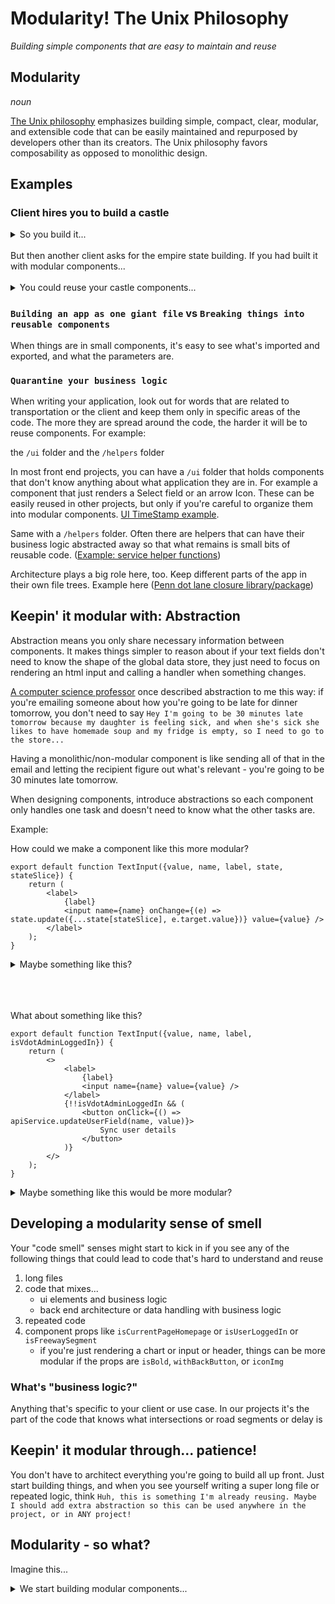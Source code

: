 # Modularity! The Unix Philosophy

*Building simple components that are easy to maintain and reuse*




## Modularity
*noun*

[The Unix philosophy](https://en.wikipedia.org/wiki/Unix_philosophy) emphasizes building simple, compact, clear, modular, and extensible code that can be easily maintained and repurposed by developers other than its creators. The Unix philosophy favors composability as opposed to monolithic design.

## Examples

### Client hires you to build a castle

<details>
<summary>So you build it...</summary>
<img src="https://imgs.search.brave.com/RKtQDUZ2zUcJAgOBHaGdw8RFlUcsDtv2rzu2-IxppBc/rs:fit:500:0:0:0/g:ce/aHR0cHM6Ly9pLmV0/c3lzdGF0aWMuY29t/LzE4NTM5MDE3L3Iv/aWwvNmE3OWVmLzQy/Mjc2OTY0NjcvaWxf/NjAweDYwMC40MjI3/Njk2NDY3XzZyejku/anBn" />
</details>

<br />
But then another client asks for the empire state building. If you had built it with modular components...
<br />
<br />


<details>
<summary>You could reuse your castle components...</summary>
<img src="https://imgs.search.brave.com/h23-KWBDQ3KS4i9-7Cum8EAFdkvChBa_A6UeMobIFQo/rs:fit:500:0:0:0/g:ce/aHR0cHM6Ly9tLm1l/ZGlhLWFtYXpvbi5j/b20vaW1hZ2VzL0kv/NzFpR2wwSy1kVkwu/anBn" />
</details>


### `Building an app as one giant file` vs `Breaking things into reusable components`

When things are in small components, it's easy to see what's imported and exported, and what the parameters are.

### `Quarantine your business logic`

When writing your application, look out for words that are related to transportation or the client and keep them only in specific areas of the code. The more they are spread around the code, the harder it will be to reuse components. For example:

the `/ui` folder and the `/helpers` folder

In most front end projects, you can have a `/ui` folder that holds components that don't know anything about what application they are in. For example a component that just renders a Select field or an arrow Icon. These can be easily reused in other projects, but only if you're careful to organize them into modular components. [UI TimeStamp example](https://github.com/kittelson/vjust-dashboard/blob/add-quick-projects-view/src/Components/TimeStamp.tsx).

Same with a `/helpers` folder. Often there are helpers that can have their business logic abstracted away so that what remains is small bits of reusable code. ([Example: service helper functions](https://github.com/kittelson/vjust-dashboard/blob/master/src/service/serviceHelper.ts))

Architecture plays a big role here, too. Keep different parts of the app in their own file trees. Example here ([Penn dot lane closure library/package](https://github.com/kittelson/freeway-closure-analysis))

## Keepin' it modular with: Abstraction

Abstraction means you only share necessary information between components. It makes things simpler to reason about if your text fields don't need to know the shape of the global data store, they just need to focus on rendering an html input and calling a handler when something changes.

[A computer science professor](https://engineering.tufts.edu/cs/people/faculty/mark-sheldon) once described abstraction to me this way: if you're emailing someone about how you're going to be late for dinner tomorrow, you don't need to say `Hey I'm going to be 30 minutes late tomorrow because my daughter is feeling sick, and when she's sick she likes to have homemade soup and my fridge is empty, so I need to go to the store...`

Having a monolithic/non-modular component is like sending all of that in the email and letting the recipient figure out what's relevant - you're going to be 30 minutes late tomorrow.

When designing components, introduce abstractions so each component only handles one task and doesn't need to know what the other tasks are.

Example:

How could we make a component like this more modular?

```js,
export default function TextInput({value, name, label, state, stateSlice}) {
    return (
        <label>
            {label}
            <input name={name} onChange={(e) => state.update({...state[stateSlice], e.target.value})} value={value} />
        </label>
    );
}
```

<details>
<summary>Maybe something like this?</summary>

```js,
export default function TextInput({value, name, label, handleChange}) {
    return (
        <label>
            {label}
            <input name={name} onChange={handleChange} value={value} /> {/* this should be easier to use in any project */}
        </label>
    );
}
```
</details>

<br />
<br />
<br />


What about something like this?

```js,
export default function TextInput({value, name, label, isVdotAdminLoggedIn}) {
    return (
        <>
            <label>
                {label}
                <input name={name} value={value} />
            </label>
            {!!isVdotAdminLoggedIn && (
                <button onClick={() => apiService.updateUserField(name, value)}>
                    Sync user details
                </button>
            )}
        </>
    );
}
```

<details>
<summary>Maybe something like this would be more modular?</summary>

```js,
export default function TextInput({value, name, label, buttonElement}) {
    return (
        <>
            <label>
                {label}
                <input name={name} value={value} />
            </label>
            {buttonElement}
        </>
    );
}
```
</details>



## Developing a modularity sense of smell

Your "code smell" senses might start to kick in if you see any of the following things that could lead to code that's hard to understand and reuse

1. long files
2. code that mixes...
    - ui elements and business logic
    - back end architecture or data handling with business logic
3. repeated code
4. component props like `isCurrentPageHomepage` or `isUserLoggedIn` or `isFreewaySegment`
    - if you're just rendering a chart or input or header, things can be more modular if the props are `isBold`, `withBackButton`, or `iconImg`

### What's "business logic?"
Anything that's specific to your client or use case. In our projects it's the part of the code that knows what intersections or road segments or delay is

## Keepin' it modular through... patience!

You don't have to architect everything you're going to build all up front. Just start building things, and when you see yourself writing a super long file or repeated logic, think `Huh, this is something I'm already reusing. Maybe I should add extra abstraction so this can be used anywhere in the project, or in ANY project!`

## Modularity - so what?

Imagine this...

<details>
<summary>We start building modular components...</summary>
    <details>
        <summary>Which work super well and save us and our clients time...</summary>
        <details>
            <summary>Which brings down the cost of transportation infrastructure...</summary>
            <details>
                <summary>Which increases government competence...</summary>
                    <div>And ultimately restores faith in democracy itself.</div>
                    <iframe src="https://giphy.com/embed/RCtKcMeeIlIFskmH7C" width="480" height="274" style="" frameBorder="0" class="giphy-embed" allowFullScreen></iframe>
            </details>
        </details>
    </details>
</details>

